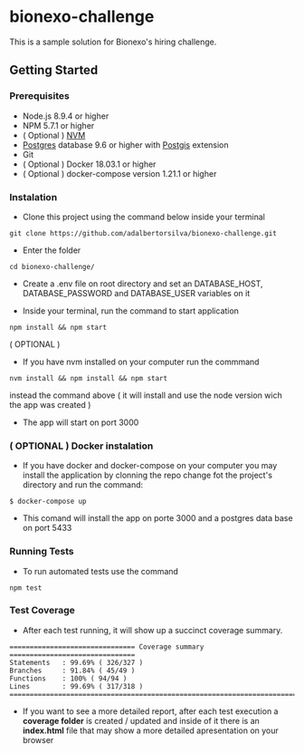 # bionexo-challenge

This is a sample solution for Bionexo's hiring challenge.

## Getting Started

### Prerequisites

- Node.js 8.9.4 or higher
- NPM 5.7.1 or higher
- ( Optional ) [NVM](https://github.com/creationix/nvm)
- [Postgres](https://www.postgresql.org/download/) database 9.6 or higher with [Postgis](https://postgis.net/install/) extension
- Git
- ( Optional ) Docker 18.03.1 or higher
- ( Optional ) docker-compose version 1.21.1 or higher

### Instalation

- Clone this project using the command below inside your terminal

```
git clone https://github.com/adalbertorsilva/bionexo-challenge.git
```

-  Enter the folder

```
cd bionexo-challenge/
```

- Create a .env file on root directory and set an DATABASE_HOST, DATABASE_PASSWORD and DATABASE_USER variables on it

- Inside your terminal, run the command to start application

```
npm install && npm start
```

( OPTIONAL )

- If you have nvm installed on your computer run the commmand

```
nvm install && npm install && npm start
```
instead the command above ( it will install and use the node version wich the app was created )

- The app will start on port 3000

### ( OPTIONAL ) Docker instalation

- If you have docker and docker-compose on your computer you may install the application by clonning the repo change fot the project's directory and run the command: 

```
$ docker-compose up
```

- This comand will install the app on porte 3000 and a postgres data base on port 5433

### Running Tests

- To run automated tests use the command

```
npm test
```

### Test Coverage

- After each test running, it will show up a succinct coverage summary.

```
=============================== Coverage summary ===============================
Statements   : 99.69% ( 326/327 )
Branches     : 91.84% ( 45/49 )
Functions    : 100% ( 94/94 )
Lines        : 99.69% ( 317/318 )
================================================================================
```
- If you want to see a more detailed report, after each test execution a **coverage folder** is created / updated and inside of it there is an **index.html** file that may show a more detailed apresentation on your browser
